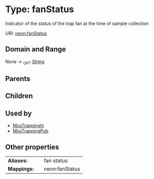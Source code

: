 
# Type: fanStatus


Indicator of the status of the trap fan at the time of sample collection

URI: [neon:fanStatus](https://data.neonscience.org/fanStatus)


## Domain and Range

None ->  <sub>OPT</sub> [String](types/String.md)

## Parents


## Children


## Used by

 * [MosTrappingIn](MosTrappingIn.md)
 * [MosTrappingPub](MosTrappingPub.md)

## Other properties

|  |  |  |
| --- | --- | --- |
| **Aliases:** | | fan status |
| **Mappings:** | | neon:fanStatus |

